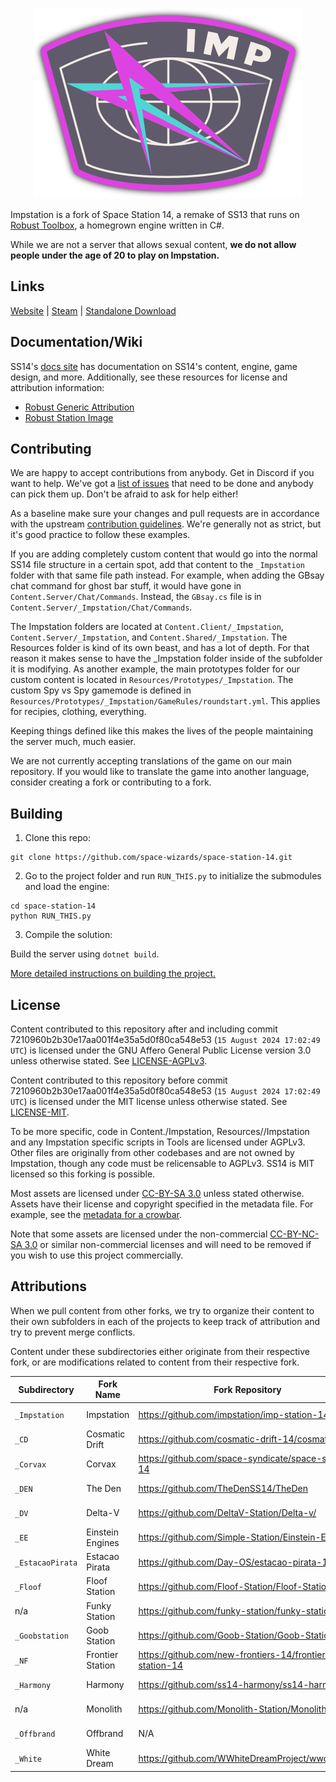 <p align="center"> <img alt="Impstation" src="https://github.com/impstation/imp-station-14/blob/master/Resources/Textures/Logo/logo.png" /></p>

Impstation is a fork of Space Station 14, a remake of SS13 that runs on [Robust Toolbox](https://github.com/space-wizards/RobustToolbox), a homegrown engine written in C#.

While we are not a server that allows sexual content, <b>we do not allow people under the age of 20 to play on Impstation.</b>

## Links
[Website](https://impstation.gay/) | [Steam](https://store.steampowered.com/app/1255460/Space_Station_14/) | [Standalone Download](https://spacestation14.io/about/nightlies/)

## Documentation/Wiki

SS14's [docs site](https://docs.spacestation14.com/) has documentation on SS14's content, engine, game design, and more.
Additionally, see these resources for license and attribution information:
- [Robust Generic Attribution](https://docs.spacestation14.com/en/specifications/robust-generic-attribution.html)
- [Robust Station Image](https://docs.spacestation14.com/en/specifications/robust-station-image.html)

## Contributing

We are happy to accept contributions from anybody. Get in Discord if you want to help. We've got a [list of issues](https://github.com/impstation/imp-station-14/issues) that need to be done and anybody can pick them up. Don't be afraid to ask for help either!

As a baseline make sure your changes and pull requests are in accordance with the upstream [contribution guidelines](https://docs.spacestation14.com/en/general-development/codebase-info/pull-request-guidelines.html). We're generally not as strict, but it's good practice to follow these examples.

If you are adding completely custom content that would go into the normal SS14 file structure in a certain spot, add that content to the `_Impstation` folder with that same file path instead. For example, when adding the GBsay chat command for ghost bar stuff, it would have gone in `Content.Server/Chat/Commands`. Instead, the `GBsay.cs` file is in `Content.Server/_Impstation/Chat/Commands`.

The Impstation folders are located at `Content.Client/_Impstation`, `Content.Server/_Impstation`, and `Content.Shared/_Impstation`. The Resources folder is kind of its own beast, and has a lot of depth. For that reason it makes sense to have the _Impstation folder inside of the subfolder it is modifying. As another example, the main prototypes folder for our  custom content is located in `Resources/Prototypes/_Impstation`. The custom Spy vs Spy gamemode is defined in `Resources/Prototypes/_Impstation/GameRules/roundstart.yml`. This applies for recipies, clothing, everything.

Keeping things defined like this makes the lives of the people maintaining the server much, much easier.

We are not currently accepting translations of the game on our main repository. If you would like to translate the game into another language, consider creating a fork or contributing to a fork.


## Building

1. Clone this repo:
```shell
git clone https://github.com/space-wizards/space-station-14.git
```
2. Go to the project folder and run `RUN_THIS.py` to initialize the submodules and load the engine:
```shell
cd space-station-14
python RUN_THIS.py
```
3. Compile the solution:

Build the server using `dotnet build`.

[More detailed instructions on building the project.](https://docs.spacestation14.com/en/general-development/setup.html)

## License

Content contributed to this repository after and including commit 7210960b2b30e17aa001f4e35a5d0f80ca548e53 (`15 August 2024 17:02:49 UTC`) is licensed under the GNU Affero General Public License version 3.0 unless otherwise stated. See [LICENSE-AGPLv3](./LICENSE-AGPLv3.TXT).

Content contributed to this repository before commit 7210960b2b30e17aa001f4e35a5d0f80ca548e53 (`15 August 2024 17:02:49 UTC`) is licensed under the MIT license unless otherwise stated. See [LICENSE-MIT](./LICENSE-MIT.TXT).

To be more specific, code in Content./Impstation, Resources//Impstation and any Impstation specific scripts in Tools are licensed under AGPLv3. Other files are originally from other codebases and are not owned by Impstation, though any code must be relicensable to AGPLv3. SS14 is MIT licensed so this forking is possible.

Most assets are licensed under [CC-BY-SA 3.0](https://creativecommons.org/licenses/by-sa/3.0/) unless stated otherwise. Assets have their license and copyright specified in the metadata file. For example, see the [metadata for a crowbar](https://github.com/space-wizards/space-station-14/blob/master/Resources/Textures/Objects/Tools/crowbar.rsi/meta.json).

Note that some assets are licensed under the non-commercial [CC-BY-NC-SA 3.0](https://creativecommons.org/licenses/by-nc-sa/3.0/) or similar non-commercial licenses and will need to be removed if you wish to use this project commercially.

## Attributions

When we pull content from other forks, we try to organize their content to their own subfolders in each of the projects to keep track of attribution and try to prevent merge conflicts.

Content under these subdirectories either originate from their respective fork, or are modifications related to content from their respective fork.

| Subdirectory     | Fork Name        | Fork Repository                                         | License  |
|------------------|------------------|---------------------------------------------------------|----------|
| `_Impstation`    | Impstation       | https://github.com/impstation/imp-station-14/           | AGPL 3.0 |
| `_CD`            | Cosmatic Drift   | https://github.com/cosmatic-drift-14/cosmatic-drift     | MIT      |
| `_Corvax`        | Corvax           | https://github.com/space-syndicate/space-station-14     | MIT      |
| `_DEN`           | The Den          | https://github.com/TheDenSS14/TheDen                    | AGPL 3.0 |
| `_DV`            | Delta-V          | https://github.com/DeltaV-Station/Delta-v/              | AGPL 3.0 |
| `_EE`            | Einstein Engines | https://github.com/Simple-Station/Einstein-Engines/     | AGPL 3.0 |
| `_EstacaoPirata` | Estacao Pirata   | https://github.com/Day-OS/estacao-pirata-14/            | AGPL 3.0 |
| `_Floof`         | Floof Station    | https://github.com/Floof-Station/Floof-Station          | AGPL 3.0 |
| n/a              | Funky Station    | https://github.com/funky-station/funky-station          | AGPL 3.0 |
| `_Goobstation`   | Goob Station     | https://github.com/Goob-Station/Goob-Station/           | AGPL 3.0 |
| `_NF`            | Frontier Station | https://github.com/new-frontiers-14/frontier-station-14 | AGPL 3.0 |
| `_Harmony`       | Harmony          | https://github.com/ss14-harmony/ss14-harmony            | AGPL 3.0 |
| n/a              | Monolith         | https://github.com/Monolith-Station/Monolith            | AGPL 3.0 |
| `_Offbrand`      | Offbrand         | N/A                                                     | MPL-2.0  |
| `_White`         | White Dream      | https://github.com/WWhiteDreamProject/wwdpublic/        | AGPL 3.0 |
